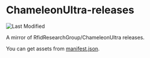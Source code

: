 # ChameleonUltra-releases

![Last Modified](https://img.shields.io/badge/dynamic/json?url=https%3A%2F%2Ftaichunmin.idv.tw%2FChameleonUltra-releases%2Fmanifest.json&query=lastModifiedAt&label=Last%20Modified)

A mirror of RfidResearchGroup/ChameleonUltra releases.

You can get assets from [manifest.json](https://taichunmin.idv.tw/ChameleonUltra-releases/manifest.json).